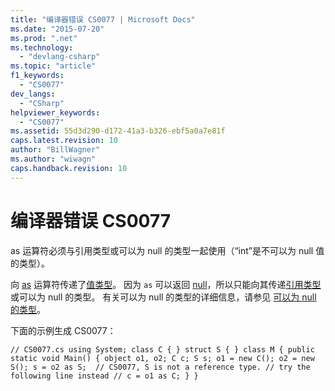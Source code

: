 ```yaml
---
title: "编译器错误 CS0077 | Microsoft Docs"
ms.date: "2015-07-20"
ms.prod: ".net"
ms.technology: 
  - "devlang-csharp"
ms.topic: "article"
f1_keywords: 
  - "CS0077"
dev_langs: 
  - "CSharp"
helpviewer_keywords: 
  - "CS0077"
ms.assetid: 55d3d290-d172-41a3-b326-ebf5a0a7e81f
caps.latest.revision: 10
author: "BillWagner"
ms.author: "wiwagn"
caps.handback.revision: 10
---
```

# 编译器错误 CS0077
as 运算符必须与引用类型或可以为 null 的类型一起使用（“int”是不可以为 null 值的类型）。  
  
 向 [as](../../csharp/language-reference/keywords/as.md) 运算符传递了[值类型](../../csharp/language-reference/keywords/value-types.md)。 因为 `as` 可以返回 [null](../../csharp/language-reference/keywords/null.md)，所以只能向其传递[引用类型](../../csharp/language-reference/keywords/reference-types.md)或可以为 null 的类型。 有关可以为 null 的类型的详细信息，请参见 [可以为 null 的类型](../../csharp/programming-guide/nullable-types/index.md)。  
  
 下面的示例生成 CS0077：  
  
```  
// CS0077.cs using System; class C { } struct S { } class M { public static void Main() { object o1, o2; C c; S s; o1 = new C(); o2 = new S(); s = o2 as S;  // CS0077, S is not a reference type. // try the following line instead // c = o1 as C; } }  
```